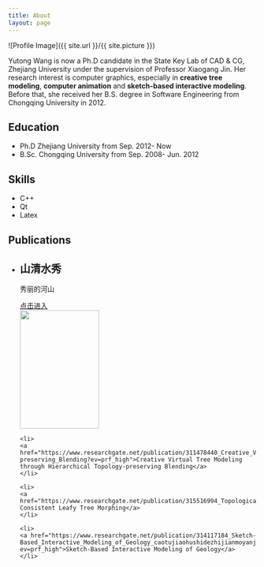 ```yaml
---
title: About
layout: page
---
```

![Profile Image]({{ site.url }}/{{ site.picture }})

<p>Yutong Wang is now a Ph.D candidate in the State Key Lab of CAD & CG, Zhejiang University under the supervision of Professor Xiaogang Jin. Her research interest is computer graphics, especially in <b>creative tree modeling</b>, <b>computer animation</b> and <b>sketch-based interactive modeling</b>. Before that, she received her B.S. degree in Software Engineering from Chongqing University in 2012.</p>

<h2>Education</h2>
<ul>
	<li>Ph.D Zhejiang University from Sep. 2012- Now</li>
	<li>B.Sc. Chongqing University from Sep. 2008- Jun. 2012</li>
</ul>


<h2>Skills</h2>

<ul class="skill-list">
	<li>C++</li>
	<li>Qt</li>
	<li>Latex</li>
</ul>


<h2>Publications</h2>

<ul>
  <li>
      <div>
         <h2>山清水秀</h2>
         <p>秀丽的河山</p>
         <a href="#">点击进入</a>
      </div>
      <img src="publications/images/topologically consistent leafy tree morphing/Eucalptus_Staphyella_small_150.pdf" width="160px" height="240px" alt=""/>
    </li>
	
	<li>
	<a href="https://www.researchgate.net/publication/311478440_Creative_Virtual_Tree_Modeling_through_Hierarchical_Topology-preserving_Blending?ev=prf_high">Creative Virtual Tree Modeling through Hierarchical Topology-preserving Blending</a>
	</li>
	
	<li>
	<a href="https://www.researchgate.net/publication/315516994_Topologically_Consistent_Leafy_Tree_Morphing">Topologically Consistent Leafy Tree Morphing</a>
	</li>
	
	<li>
	<a href="https://www.researchgate.net/publication/314117184_Sketch-Based_Interactive_Modeling_of_Geology_caotujiaohushidezhijianmoyanjiu?ev=prf_high">Sketch-Based Interactive Modeling of Geology</a>
	</li>
	
</ul>

